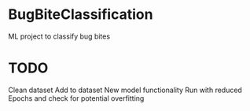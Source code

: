 # BugBiteClassification
ML project to classify bug bites

# TODO
Clean dataset
Add to dataset
New model functionality
Run with reduced Epochs and check for potential overfitting

